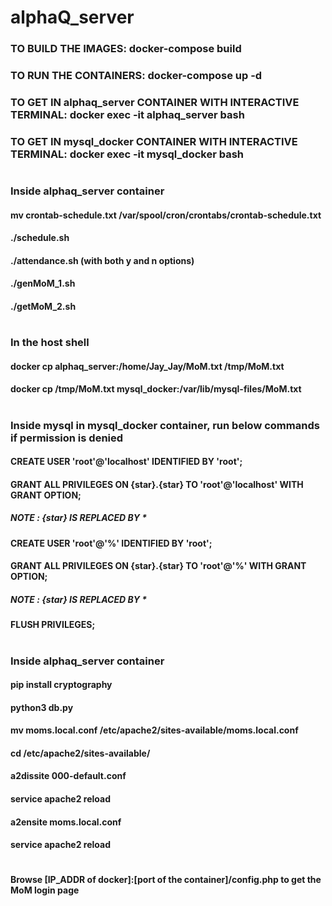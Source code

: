 # alphaQ_server

### TO BUILD THE IMAGES: docker-compose build
### TO RUN THE CONTAINERS: docker-compose up -d
### TO GET IN alphaq_server CONTAINER WITH INTERACTIVE TERMINAL: docker exec -it alphaq_server bash
### TO GET IN mysql_docker CONTAINER WITH INTERACTIVE TERMINAL: docker exec -it mysql_docker bash
#
#
### Inside alphaq_server container
####  mv crontab-schedule.txt /var/spool/cron/crontabs/crontab-schedule.txt
#### ./schedule.sh
#### ./attendance.sh (with both y and n options)
#### ./genMoM_1.sh
#### ./getMoM_2.sh
#
### In the host shell
#### docker cp alphaq_server:/home/Jay_Jay/MoM.txt /tmp/MoM.txt
#### docker cp /tmp/MoM.txt mysql_docker:/var/lib/mysql-files/MoM.txt
#
### Inside mysql in mysql_docker container, run below commands if permission is denied 
#### CREATE USER 'root'@'localhost' IDENTIFIED BY 'root';
#### GRANT ALL PRIVILEGES ON {star}.{star} TO 'root'@'localhost' WITH GRANT OPTION;
##### NOTE : {star} IS REPLACED BY *
#### CREATE USER 'root'@'%' IDENTIFIED BY 'root';
#### GRANT ALL PRIVILEGES ON {star}.{star} TO 'root'@'%' WITH GRANT OPTION;
##### NOTE : {star} IS REPLACED BY *
#### FLUSH PRIVILEGES;
#
### Inside alphaq_server container
#### pip install cryptography
#### python3 db.py
#### mv moms.local.conf /etc/apache2/sites-available/moms.local.conf
#### cd /etc/apache2/sites-available/
#### a2dissite 000-default.conf
#### service apache2 reload
#### a2ensite moms.local.conf
#### service apache2 reload
#
#### Browse [IP_ADDR of docker]:[port of the container]/config.php to get the MoM login page
